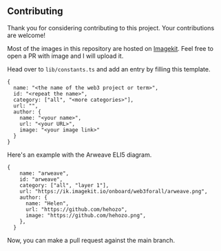 

##  Contributing
Thank you for considering contributing to this project. Your contributions are welcome!

Most of the images in this repository are hosted on [Imagekit](https://imagekit.io/). Feel free to open a PR with image and I will upload it.

Head over to `lib/constants.ts` and add an entry by filling this template.

```
{
  name: "<the name of the web3 project or term>",
  id: "<repeat the name>",
  category: ["all", "<more categories>"],
  url: "",
  author: {
    name: "<your name>",
    url: "<your URL>",
    image: "<your image link>"
  }
}
```
Here's an example with the Arweave ELI5 diagram.

```
{
    name: "arweave",
    id: "arweave",
    category: ["all", "layer 1"],
    url: "https://ik.imagekit.io/onboard/web3forall/arweave.png",
    author: {
      name: "Helen",
      url: "https://github.com/hehozo",
      image: "https://github.com/hehozo.png",
    },
  }
```
Now, you can make a pull request against the main branch. 



